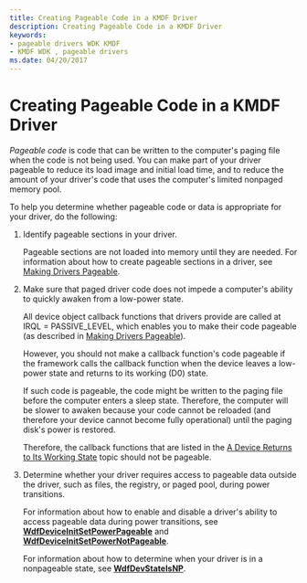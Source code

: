 ```yaml
---
title: Creating Pageable Code in a KMDF Driver
description: Creating Pageable Code in a KMDF Driver
keywords:
- pageable drivers WDK KMDF
- KMDF WDK , pageable drivers
ms.date: 04/20/2017
---
```


# Creating Pageable Code in a KMDF Driver


*Pageable code* is code that can be written to the computer's paging file when the code is not being used. You can make part of your driver pageable to reduce its load image and initial load time, and to reduce the amount of your driver's code that uses the computer's limited nonpaged memory pool.

To help you determine whether pageable code or data is appropriate for your driver, do the following:

1.  Identify pageable sections in your driver.

    Pageable sections are not loaded into memory until they are needed. For information about how to create pageable sections in a driver, see [Making Drivers Pageable](../kernel/making-drivers-pageable.md).

2.  Make sure that paged driver code does not impede a computer's ability to quickly awaken from a low-power state.

    All device object callback functions that drivers provide are called at IRQL = PASSIVE\_LEVEL, which enables you to make their code pageable (as described in [Making Drivers Pageable](../kernel/making-drivers-pageable.md)).

    However, you should not make a callback function's code pageable if the framework calls the callback function when the device leaves a low-power state and returns to its working (D0) state.

    If such code is pageable, the code might be written to the paging file before the computer enters a sleep state. Therefore, the computer will be slower to awaken because your code cannot be reloaded (and therefore your device cannot become fully operational) until the paging disk's power is restored.

    Therefore, the callback functions that are listed in the [A Device Returns to Its Working State](a-device-returns-to-its-working-state.md) topic should not be pageable.

3.  Determine whether your driver requires access to pageable data outside the driver, such as files, the registry, or paged pool, during power transitions.

    For information about how to enable and disable a driver's ability to access pageable data during power transitions, see [**WdfDeviceInitSetPowerPageable**](/windows-hardware/drivers/ddi/wdfdevice/nf-wdfdevice-wdfdeviceinitsetpowerpageable) and [**WdfDeviceInitSetPowerNotPageable**](/windows-hardware/drivers/ddi/wdfdevice/nf-wdfdevice-wdfdeviceinitsetpowernotpageable).

    For information about how to determine when your driver is in a nonpageable state, see [**WdfDevStateIsNP**](/windows-hardware/drivers/ddi/wdfdevice/nf-wdfdevice-wdfdevstateisnp).

 

